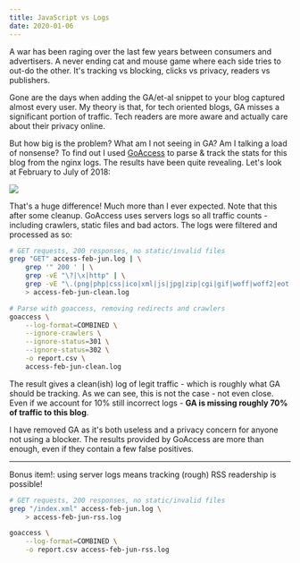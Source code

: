 ```yaml
---
title: JavaScript vs Logs
date: 2020-01-06
---
```


A war has been raging over the last few years between consumers and advertisers. A never ending cat and mouse game where each side tries to out-do the other. It's tracking vs blocking, clicks vs privacy, readers vs publishers.

Gone are the days when adding the GA/et-al snippet to your blog captured almost every user. My theory is that, for tech oriented blogs, GA misses a significant portion of traffic. Tech readers are more aware and actually care about their privacy online.

But how big is the problem? What am I not seeing in GA? Am I talking a load of nonsense? To find out I used [GoAccess](https://goaccess.io/) to parse & track the stats for this blog from the nginx logs. The results have been quite revealing. Let's look at February to July of 2018:

![]($=url/inc/posts/javascript_vs_logs/ga_vs_goaccess.png)

That's a huge difference! Much more than I ever expected. Note that this after some cleanup. GoAccess uses servers logs so all traffic counts - including crawlers, static files and bad actors. The logs were filtered and processed as so:

```sh
# GET requests, 200 responses, no static/invalid files
grep "GET" access-feb-jun.log | \
    grep '" 200 ' | \
    grep -vE "\?|\x|http" | \
    grep -vE "\.(png|php|css|ico|xml|js|jpg|zip|cgi|gif|woff|woff2|eot|svg|ttf)" \
    > access-feb-jun-clean.log

# Parse with goaccess, removing redirects and crawlers
goaccess \
    --log-format=COMBINED \
    --ignore-crawlers \
    --ignore-status=301 \
    --ignore-status=302 \
    -o report.csv \
    access-feb-jun-clean.log
```

The result gives a clean(ish) log of legit traffic - which is roughly what GA should be tracking. As we can see, this is not the case - not even close. Even if we account for 10% still incorrect logs - **GA is missing roughly 70% of traffic to this blog**.

I have removed GA as it's both useless and a privacy concern for anyone not using a blocker. The results provided by GoAccess are more than enough, even if they contain a few false positives.

---

Bonus item!: using server logs means tracking (rough) RSS readership is possible!

```sh
# GET requests, 200 responses, no static/invalid files
grep "/index.xml" access-feb-jun.log \
    > access-feb-jun-rss.log

goaccess \
    --log-format=COMBINED \
    -o report.csv access-feb-jun-rss.log
```
